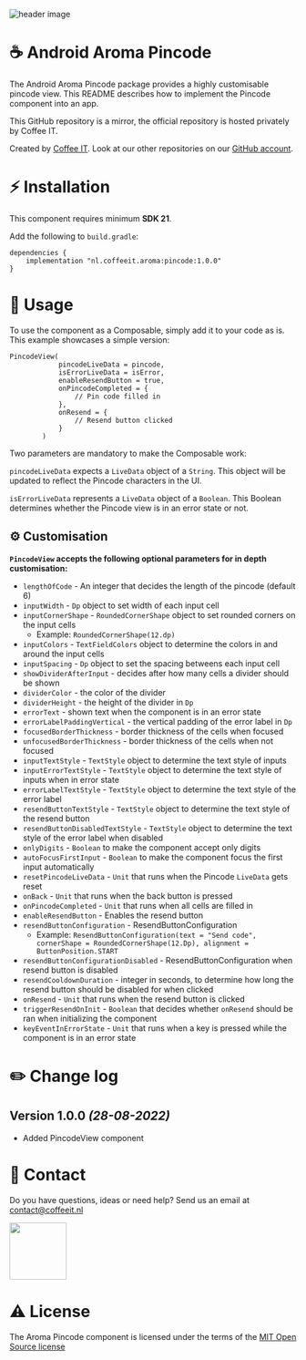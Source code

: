 ![header image](https://coffeeit.nl/wp-content/uploads/2022/07/Aroma_Pincode_Android.png)

# ☕️ Android Aroma Pincode

The Android Aroma Pincode package provides a highly customisable pincode view. This README describes 
how to implement the Pincode component into an app.

This GitHub repository is a mirror, the official repository is hosted privately by Coffee IT.

Created by [Coffee IT](https://coffeeit.nl/). Look at our other repositories on our 
[GitHub account](https://github.com/orgs/Coffee-IT-Development/repositories).

# ⚡ Installation

This component requires minimum __SDK 21__.

Add the following to `build.gradle`:
```
dependencies {
    implementation "nl.coffeeit.aroma:pincode:1.0.0"
}
```

# 📖 Usage

To use the component as a Composable, simply add it to your code as is. This example showcases a simple version:

```
PincodeView(
            pincodeLiveData = pincode,
            isErrorLiveData = isError,
            enableResendButton = true,
            onPincodeCompleted = {
                // Pin code filled in
            },
            onResend = {
                // Resend button clicked
            }
        )
```
Two parameters are mandatory to make the Composable work:

`pincodeLiveData` expects a `LiveData` object of a `String`. This object will be updated to reflect the Pincode characters in the UI.

`isErrorLiveData` represents a `LiveData` object of a `Boolean`. This Boolean determines whether the Pincode view is in an error state or not.

## ⚙️ Customisation
__`PincodeView` accepts the following optional parameters for in depth customisation:__

- `lengthOfCode` - An integer that decides the length of the pincode (default 6)
- `inputWidth` - `Dp` object to set width of each input cell
- `inputCornerShape` - `RoundedCornerShape` object to set rounded corners on the input cells
  - Example: `RoundedCornerShape(12.dp)`
- `inputColors` - `TextFieldColors` object to determine the colors in and around the input cells
- `inputSpacing` - `Dp` object to set the spacing betweens each input cell
- `showDividerAfterInput` - decides after how many cells a divider should be shown
- `dividerColor` - the color of the divider
- `dividerHeight` - the height of the divider in `Dp`
- `errorText` - shown text when the component is in an error state
- `errorLabelPaddingVertical` - the vertical padding of the error label in `Dp`
- `focusedBorderThickness` - border thickness of the cells when focused
- `unfocusedBorderThickness` - border thickness of the cells when not focused
- `inputTextStyle` - `TextStyle` object to determine the text style of inputs
- `inputErrorTextStyle` - `TextStyle` object to determine the text style of inputs when in error state
- `errorLabelTextStyle` - `TextStyle` object to determine the text style of the error label
- `resendButtonTextStyle` - `TextStyle` object to determine the text style of the resend button
- `resendButtonDisabledTextStyle` - `TextStyle` object to determine the text style of the error label when disabled
- `onlyDigits` - `Boolean` to make the component accept only digits
- `autoFocusFirstInput` - `Boolean` to make the component focus the first input automatically
- `resetPincodeLiveData` - `Unit` that runs when the Pincode `LiveData` gets reset
- `onBack` - `Unit` that runs when the back button is pressed
- `onPincodeCompleted` - `Unit` that runs when all cells are filled in
- `enableResendButton` - Enables the resend button
- `resendButtonConfiguration` - ResendButtonConfiguration
  - Example: `ResendButtonConfiguration(text = "Send code", cornerShape = RoundedCornerShape(12.Dp), alignment = ButtonPosition.START`
- `resendButtonConfigurationDisabled` - ResendButtonConfiguration when  resend button is disabled
- `resendCooldownDuration` - integer in seconds, to determine how long the resend button should be disabled for when clicked
- `onResend` - `Unit` that runs when the resend button is clicked
- `triggerResendOnInit` - `Boolean` that decides whether `onResend` should be ran when initializing the component
- `keyEventInErrorState` - `Unit` that runs when a key is pressed while the component is in an error state

# ✏️ Change log

Version 1.0.0 *(28-08-2022)*
----------------------------
* Added PincodeView component

# 📧 Contact
Do you have questions, ideas or need help? Send us an email at contact@coffeeit.nl

 <img src="https://coffeeit.nl/wp-content/uploads/2016/09/logo_dark_small_new.png" width="100">

# ⚠️ License
The Aroma Pincode component is licensed under the terms of the [MIT Open Source license](https://choosealicense.com/licenses/mit/)
